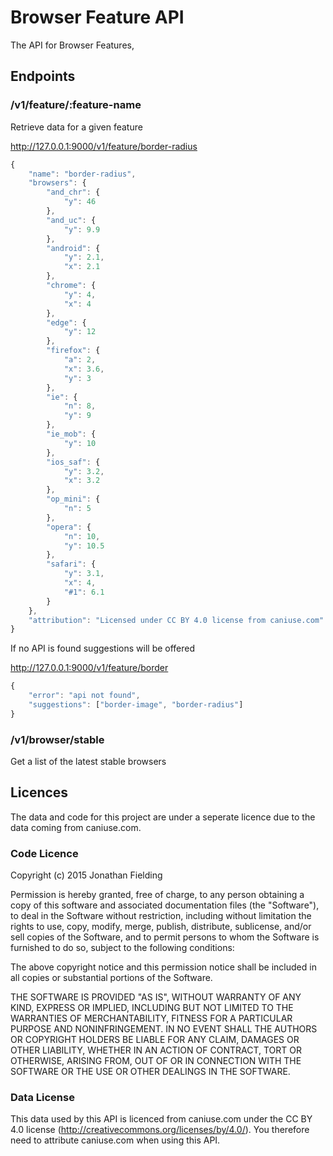 # Browser Feature API

The API for Browser Features, 

## Endpoints

### /v1/feature/:feature-name

Retrieve data for a given feature

http://127.0.0.1:9000/v1/feature/border-radius

```js
{
	"name": "border-radius",
	"browsers": {
		"and_chr": {
			"y": 46
		},
		"and_uc": {
			"y": 9.9
		},
		"android": {
			"y": 2.1,
			"x": 2.1
		},
		"chrome": {
			"y": 4,
			"x": 4
		},
		"edge": {
			"y": 12
		},
		"firefox": {
			"a": 2,
			"x": 3.6,
			"y": 3
		},
		"ie": {
			"n": 8,
			"y": 9
		},
		"ie_mob": {
			"y": 10
		},
		"ios_saf": {
			"y": 3.2,
			"x": 3.2
		},
		"op_mini": {
			"n": 5
		},
		"opera": {
			"n": 10,
			"y": 10.5
		},
		"safari": {
			"y": 3.1,
			"x": 4,
			"#1": 6.1
		}
	},
	"attribution": "Licensed under CC BY 4.0 license from caniuse.com"
}

```

If no API is found suggestions will be offered

http://127.0.0.1:9000/v1/feature/border

```js
{
	"error": "api not found",
	"suggestions": ["border-image", "border-radius"]
}
```

### /v1/browser/stable

Get a list of the latest stable browsers

## Licences

The data and code for this project are under a seperate licence due to the data coming from caniuse.com. 

### Code Licence

Copyright (c) 2015 Jonathan Fielding

Permission is hereby granted, free of charge, to any person obtaining a copy of this software and associated documentation files (the "Software"), to deal in the Software without restriction, including without limitation the rights to use, copy, modify, merge, publish, distribute, sublicense, and/or sell copies of the Software, and to permit persons to whom the Software is furnished to do so, subject to the following conditions:

The above copyright notice and this permission notice shall be included in all copies or substantial portions of the Software.

THE SOFTWARE IS PROVIDED "AS IS", WITHOUT WARRANTY OF ANY KIND, EXPRESS OR IMPLIED, INCLUDING BUT NOT LIMITED TO THE WARRANTIES OF MERCHANTABILITY, FITNESS FOR A PARTICULAR PURPOSE AND NONINFRINGEMENT. IN NO EVENT SHALL THE AUTHORS OR COPYRIGHT HOLDERS BE LIABLE FOR ANY CLAIM, DAMAGES OR OTHER LIABILITY, WHETHER IN AN ACTION OF CONTRACT, TORT OR OTHERWISE, ARISING FROM, OUT OF OR IN CONNECTION WITH THE SOFTWARE OR THE USE OR OTHER DEALINGS IN THE SOFTWARE.

### Data License

This data used by this API is licenced from caniuse.com under the CC BY 4.0 license (http://creativecommons.org/licenses/by/4.0/). You therefore
need to attribute caniuse.com when using this API.
